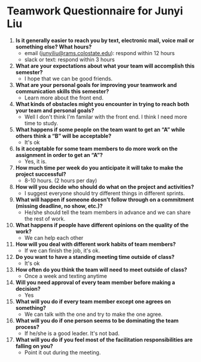 # Teamwork Questionnaire for Junyi Liu

1. __Is it generally easier to reach you by text, electronic mail, voice mail or something else?  What hours?__ 
   * email (junyiliu@rams.colostate.edu): respond within 12 hours
   * slack or text: respond within 3 hours
1. __What are your expectations about what your team will accomplish this semester?__ 
   * I hope that we can be good friends.
1. __What are your personal goals for improving your teamwork and communication skills this semester?__ 
   * Learn more about the front end.
1. __What kinds of obstacles might you encounter in trying to reach both your team and personal goals?__ 
   * Well I don't think I'm familar with the front end. I think I need more time to study.
1. __What happens if some people on the team want to get an “A” while others think a “B” will be acceptable?__ 
   * It's ok
1. __Is it acceptable for some team members to do more work on the assignment in order to get an “A”?__ 
   * Yes, it is.
1. __How much time per week do you anticipate it will take to make the project successful?__ 
   * 8-10 hours. (2 hours per day)
1. __How will you decide who should do what on the project and activities?__ 
   * I suggest everyone should try different things in different sprints.
1. __What will happen if someone doesn’t follow through on a commitment (missing deadline, no show, etc.)?__ 
   * He/she should tell the team members in advance and we can share the rest of work.
1. __What happens if people have different opinions on the quality of the work?__ 
   * We can help each other
1. __How will you deal with different work habits of team members?__ 
   * If we can finish the job, it's ok.
1. __Do you want to have a standing meeting time outside of class?__ 
   * It's ok
1. __How often do you think the team will need to meet outside of class?__ 
   * Once a week and texting anytime
1. __Will you need approval of every team member before making a decision?__ 
   * Yes
1. __What will you do if every team member except one agrees on something?__ 
   * We can talk with the one and try to make the one agree.
1. __What will you do if one person seems to be dominating the team process?__ 
   * If he/she is a good leader. It's not bad.
1. __What will you do if you feel most of the facilitation responsibilities are falling on you?__ 
   * Point it out during the meeting.
